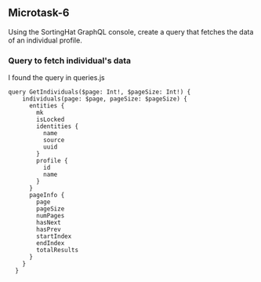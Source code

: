 ## Microtask-6

Using the SortingHat GraphQL console, create a query that fetches the data of an individual profile.

### Query to fetch individual's data

I found the query in queries.js

```
query GetIndividuals($page: Int!, $pageSize: Int!) {
    individuals(page: $page, pageSize: $pageSize) {
      entities {
        mk
        isLocked
        identities {
          name
          source
          uuid
        }
        profile {
          id
          name
        }
      }
      pageInfo {
        page
        pageSize
        numPages
        hasNext
        hasPrev
        startIndex
        endIndex
        totalResults
      }
    }
  }
```
